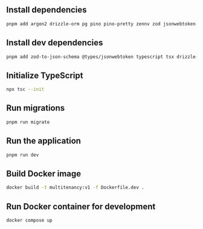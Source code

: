 ## Install dependencies

```bash
pnpm add argon2 drizzle-orm pg pino pino-pretty zennv zod jsonwebtoken fastify-zod fastify-guard fastify
```

## Install dev dependencies

```bash
pnpm add zod-to-json-schema @types/jsonwebtoken typescript tsx drizzle-kit @types/pg -D
```

## Initialize TypeScript

```bash
npx tsc --init
```

## Run migrations

```bash
pnpm run migrate
```

## Run the application

```bash
pnpm run dev
```

## Build Docker image

```bash
docker build -t multitenancy:v1 -f Dockerfile.dev .
```

## Run Docker container for development

```bash
docker compose up
```

